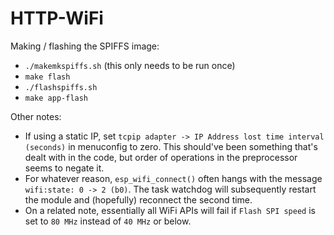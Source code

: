 # HTTP-WiFi

Making / flashing the SPIFFS image:

- `./makemkspiffs.sh` (this only needs to be run once)
- `make flash`
- `./flashspiffs.sh`
- `make app-flash`

Other notes:

- If using a static IP, set `tcpip adapter -> IP Address lost time interval (seconds)` in menuconfig to zero. This should've been something that's dealt with in the code, but order of operations in the preprocessor seems to negate it.
- For whatever reason, `esp_wifi_connect()` often hangs with the message `wifi:state: 0 -> 2 (b0)`. The task watchdog will subsequently restart the module and (hopefully) reconnect the second time.
- On a related note, essentially all WiFi APIs will fail if `Flash SPI speed` is set to `80 MHz` instead of `40 MHz` or below.
